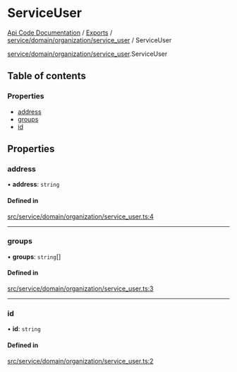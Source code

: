 # ServiceUser
 
[Api Code Documentation](../README.md) / [Exports](../modules.md) / [service/domain/organization/service\_user](../modules/service_domain_organization_service_user.md) / ServiceUser

[service/domain/organization/service_user](../modules/service_domain_organization_service_user.md).ServiceUser

## Table of contents

### Properties

- [address](service_domain_organization_service_user.ServiceUser.md#address)
- [groups](service_domain_organization_service_user.ServiceUser.md#groups)
- [id](service_domain_organization_service_user.ServiceUser.md#id)

## Properties

### address

• **address**: `string`

#### Defined in

[src/service/domain/organization/service_user.ts:4](https://github.com/openkfw/TruBudget/blob/95e6f8a/api/src/service/domain/organization/service_user.ts#L4)

___

### groups

• **groups**: `string`[]

#### Defined in

[src/service/domain/organization/service_user.ts:3](https://github.com/openkfw/TruBudget/blob/95e6f8a/api/src/service/domain/organization/service_user.ts#L3)

___

### id

• **id**: `string`

#### Defined in

[src/service/domain/organization/service_user.ts:2](https://github.com/openkfw/TruBudget/blob/95e6f8a/api/src/service/domain/organization/service_user.ts#L2)
